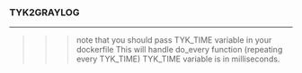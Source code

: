 ### TYK2GRAYLOG
---
>>> note that you should pass TYK_TIME variable in your dockerfile
>>> This will handle do_every function (repeating every TYK_TIME)
>>> TYK_TIME variable is in milliseconds.
